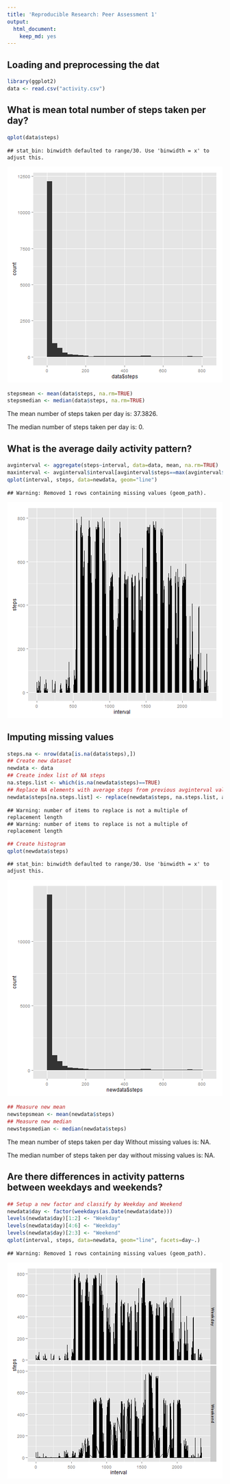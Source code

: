 ```yaml
---
title: 'Reproducible Research: Peer Assessment 1'
output:
  html_document:
    keep_md: yes
---
```



## Loading and preprocessing the dat

```r
library(ggplot2)
data <- read.csv("activity.csv")
```

## What is mean total number of steps taken per day?

```r
qplot(data$steps)
```

```
## stat_bin: binwidth defaulted to range/30. Use 'binwidth = x' to adjust this.
```

![plot of chunk unnamed-chunk-1](figure/unnamed-chunk-1.png) 

```r
stepsmean <- mean(data$steps, na.rm=TRUE)
stepsmedian <- median(data$steps, na.rm=TRUE)
```

The mean number of steps taken per day is: 37.3826.

The median number of steps taken per day is: 0.


## What is the average daily activity pattern?


```r
avginterval <- aggregate(steps~interval, data=data, mean, na.rm=TRUE)
maxinterval <- avginterval$interval[avginterval$steps==max(avginterval$steps)]
qplot(interval, steps, data=newdata, geom="line")
```

```
## Warning: Removed 1 rows containing missing values (geom_path).
```

![plot of chunk unnamed-chunk-2](figure/unnamed-chunk-2.png) 

## Imputing missing values

```r
steps.na <- nrow(data[is.na(data$steps),])
## Create new dataset
newdata <- data
## Create index list of NA steps
na.steps.list <- which(is.na(newdata$steps)==TRUE)
## Replace NA elements with average steps from previous avginterval values
newdata$steps[na.steps.list] <- replace(newdata$steps, na.steps.list, avginterval$steps[avginterval$interval==newdata$interval])
```

```
## Warning: number of items to replace is not a multiple of replacement length
## Warning: number of items to replace is not a multiple of replacement length
```

```r
## Create histogram
qplot(newdata$steps)
```

```
## stat_bin: binwidth defaulted to range/30. Use 'binwidth = x' to adjust this.
```

![plot of chunk unnamed-chunk-3](figure/unnamed-chunk-3.png) 

```r
## Measure new mean
newstepsmean <- mean(newdata$steps)
## Measure new median
newstepsmedian <- median(newdata$steps)
```

The mean number of steps taken per day Without missing values is: NA.

The median number of steps taken per day without missing values is: NA.

## Are there differences in activity patterns between weekdays and weekends?

```r
## Setup a new factor and classify by Weekday and Weekend
newdata$day <- factor(weekdays(as.Date(newdata$date)))
levels(newdata$day)[1:2] <- "Weekday"
levels(newdata$day)[4:6] <- "Weekday"
levels(newdata$day)[2:3] <- "Weekend"
qplot(interval, steps, data=newdata, geom="line", facets=day~.)
```

```
## Warning: Removed 1 rows containing missing values (geom_path).
```

![plot of chunk unnamed-chunk-4](figure/unnamed-chunk-4.png) 


